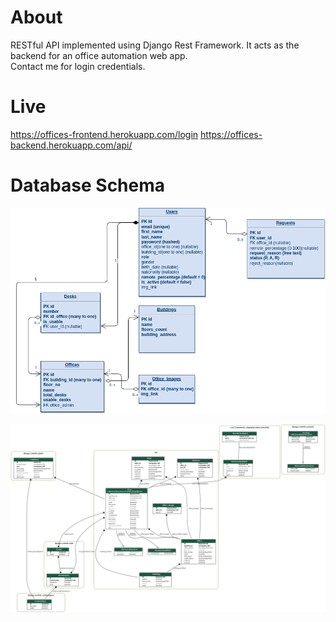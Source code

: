 # About

RESTful API implemented using Django Rest Framework. It acts as the backend for an office automation web app.  
Contact me for login credentials.

# Live 

https://offices-frontend.herokuapp.com/login
https://offices-backend.herokuapp.com/api/

# Database Schema

![alt text](database_schema.png)

![alt text](database.png)
